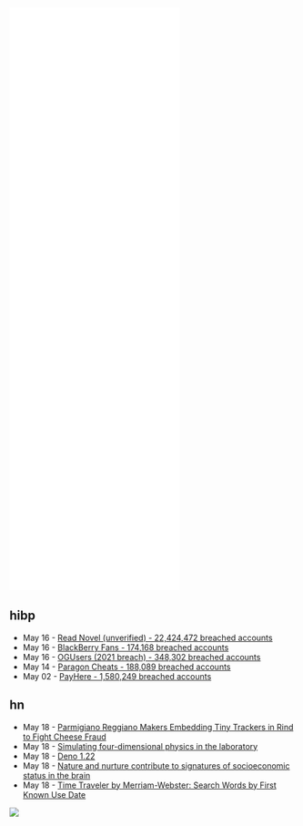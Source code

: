 ![Metrics](https://raw.githubusercontent.com/phixion/phixion/master/metrics.svg)

## hibp

<!--
for https://github.com/phixion/phixion/blob/main/.github/workflows/feeds.yml
-->
<!--START_SECTION:haveibeenpwnd-->
- May 16 - [Read Novel (unverified) - 22,424,472 breached accounts](https://haveibeenpwned.com/PwnedWebsites#ReadNovel)
- May 16 - [BlackBerry Fans - 174,168 breached accounts](https://haveibeenpwned.com/PwnedWebsites#BlackBerryFans)
- May 16 - [OGUsers (2021 breach) - 348,302 breached accounts](https://haveibeenpwned.com/PwnedWebsites#OGUsers2021)
- May 14 - [Paragon Cheats - 188,089 breached accounts](https://haveibeenpwned.com/PwnedWebsites#ParagonCheats)
- May 02 - [PayHere - 1,580,249 breached accounts](https://haveibeenpwned.com/PwnedWebsites#PayHere)
<!--END_SECTION:haveibeenpwnd-->

## hn

<!--
for https://github.com/phixion/phixion/blob/main/.github/workflows/feeds.yml
-->
<!--START_SECTION:hn-->
- May 18 - [Parmigiano Reggiano Makers Embedding Tiny Trackers in Rind to Fight Cheese Fraud](https://www.foodandwine.com/news/parmigiano-reggiano-fraud-micro-transponder-rinds-digital-label)
- May 18 - [Simulating four-dimensional physics in the laboratory](https://physicstoday.scitation.org/doi/10.1063/PT.3.4981)
- May 18 - [Deno 1.22](https://deno.com/blog/v1.22)
- May 18 - [Nature and nurture contribute to signatures of socioeconomic status in the brain](https://penntoday.upenn.edu/news/both-nature-and-nurture-contribute-signatures-socioeconomic-status-brain)
- May 18 - [Time Traveler by Merriam-Webster: Search Words by First Known Use Date](https://www.merriam-webster.com/time-traveler/)
<!--END_SECTION:hn-->

<!--
for https://yhype.me
-->
![](https://hit.yhype.me/github/profile?user_id=13013670)
